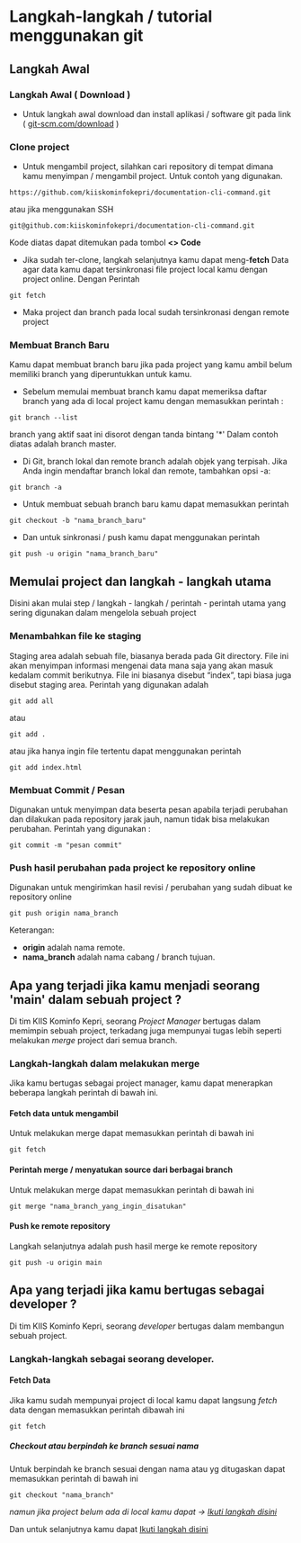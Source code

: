 # Langkah-langkah / tutorial menggunakan git

## Langkah Awal

### Langkah Awal ( Download )
- Untuk langkah awal download dan install aplikasi / software git pada link ( [git-scm.com/download](https://git-scm.com/download) )

### Clone project
- Untuk mengambil project, silahkan cari repository di tempat dimana kamu menyimpan / mengambil project. Untuk contoh yang digunakan.

``````
https://github.com/kiiskominfokepri/documentation-cli-command.git
`````` 
atau jika menggunakan SSH
``````
git@github.com:kiiskominfokepri/documentation-cli-command.git
``````

Kode diatas dapat ditemukan pada tombol **<> Code**

- Jika sudah ter-clone, langkah selanjutnya kamu dapat meng-**fetch** Data agar data kamu dapat tersinkronasi file project local kamu dengan project online. Dengan Perintah

``````
git fetch
``````
- Maka project dan branch pada local sudah tersinkronasi dengan remote project

### Membuat Branch Baru
Kamu dapat membuat branch baru jika pada project yang kamu ambil belum memiliki branch yang diperuntukkan untuk kamu. 
- Sebelum memulai membuat branch kamu dapat memeriksa daftar branch yang ada di local project kamu dengan memasukkan perintah :

``````
git branch --list
``````
branch yang aktif saat ini disorot dengan tanda bintang '*' Dalam contoh diatas adalah branch master.

- Di Git, branch lokal dan remote branch adalah objek yang terpisah. Jika Anda ingin mendaftar branch lokal dan remote, tambahkan opsi -a:

``````
git branch -a
``````

- Untuk membuat sebuah branch baru kamu dapat memasukkan perintah 

``````
git checkout -b "nama_branch_baru"
``````

- Dan untuk sinkronasi / push kamu dapat menggunakan perintah

``````
git push -u origin "nama_branch_baru"
``````

## Memulai project dan langkah - langkah utama
Disini akan mulai step / langkah - langkah / perintah - perintah utama yang sering digunakan dalam mengelola sebuah project

### Menambahkan file ke staging
Staging area adalah sebuah file, biasanya berada pada Git directory. File ini akan menyimpan informasi mengenai data mana saja yang akan masuk kedalam commit berikutnya. File ini biasanya disebut “index”, tapi biasa juga disebut staging area.
Perintah yang digunakan adalah 

``````
git add all 
``````

atau 

``````
git add .
``````

atau jika hanya ingin file tertentu dapat menggunakan perintah 

``````
git add index.html
``````

### Membuat Commit / Pesan 
Digunakan untuk menyimpan data beserta pesan apabila terjadi perubahan dan dilakukan pada repository jarak jauh, namun tidak bisa melakukan perubahan. Perintah yang digunakan :

``````
git commit -m "pesan commit"
``````

### Push hasil perubahan pada project ke repository online
Digunakan untuk mengirimkan hasil revisi / perubahan yang sudah dibuat ke repository online
``````
git push origin nama_branch
``````
Keterangan:

- **origin** adalah nama remote.
- **nama_branch** adalah nama cabang / branch tujuan.

## Apa yang terjadi jika kamu menjadi seorang 'main' dalam sebuah project ?
Di tim KIIS Kominfo Kepri, seorang *Project Manager* bertugas dalam memimpin sebuah project, terkadang juga mempunyai tugas lebih seperti melakukan *merge* project dari semua branch. 

### Langkah-langkah dalam melakukan merge
Jika kamu bertugas sebagai project manager, kamu dapat menerapkan beberapa langkah perintah di bawah ini.

#### Fetch data untuk mengambil 
Untuk melakukan merge dapat memasukkan perintah di bawah ini 

``````
git fetch
``````

#### Perintah merge / menyatukan source dari berbagai branch 
Untuk melakukan merge dapat memasukkan perintah di bawah ini 

``````
git merge "nama_branch_yang_ingin_disatukan"
``````

#### Push ke remote repository
Langkah selanjutnya adalah push hasil merge ke remote repository
``````
git push -u origin main
``````

## Apa yang terjadi jika kamu bertugas sebagai developer ?
Di tim KIIS Kominfo Kepri, seorang *developer* bertugas dalam membangun sebuah project.

### Langkah-langkah sebagai seorang developer.

#### Fetch Data
Jika kamu sudah mempunyai project di local kamu dapat langsung *fetch* data dengan memasukkan perintah dibawah ini
``````
git fetch
``````

##### Checkout atau berpindah ke branch sesuai nama 
Untuk berpindah ke branch sesuai dengan nama atau yg ditugaskan dapat memasukkan perintah di bawah ini
``````
git checkout "nama_branch"
``````

*namun jika project belum ada di local kamu dapat -> [Ikuti langkah disini](https://github.com/kiiskominfokepri/documentation-cli-command/blob/main/step-git/cli/Readme.md#clone-project)* 

Dan untuk selanjutnya kamu dapat [Ikuti langkah disini](https://github.com/kiiskominfokepri/documentation-cli-command/tree/main/step-git/cli#memulai-project-dan-langkah---langkah-utama)